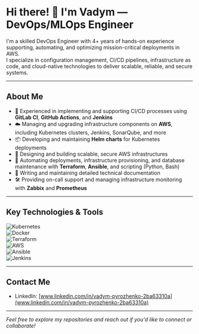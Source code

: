 # Hi there! 👋 I'm Vadym  — DevOps/MLOps Engineer

I'm a skilled DevOps Engineer with 4+ years of hands-on experience supporting, automating, and optimizing mission-critical deployments in AWS.  
I specialize in configuration management, CI/CD pipelines, infrastructure as code, and cloud-native technologies to deliver scalable, reliable, and secure systems.

---
## About Me

- 🚀 Experienced in implementing and supporting CI/CD processes using **GitLab CI**, **GitHub Actions**, and **Jenkins**  
- ☁️ Managing and upgrading infrastructure components on **AWS**, including Kubernetes clusters, Jenkins, SonarQube, and more  
- 📦 Developing and maintaining **Helm charts** for Kubernetes deployments  
- 🔧 Designing and building scalable, secure AWS infrastructures  
- 🤖 Automating deployments, infrastructure provisioning, and database maintenance with **Terraform**, **Ansible**, and scripting (Python, Bash)  
- 📄 Writing and maintaining detailed technical documentation  
- 🛠️ Providing on-call support and managing infrastructure monitoring with **Zabbix** and **Prometheus**
---

## Key Technologies & Tools

![Kubernetes](https://img.shields.io/badge/Kubernetes-326CE5?style=flat&logo=kubernetes&logoColor=white)  
![Docker](https://img.shields.io/badge/Docker-2496ED?style=flat&logo=docker&logoColor=white)  
![Terraform](https://img.shields.io/badge/Terraform-623CE4?style=flat&logo=terraform&logoColor=white)  
![AWS](https://img.shields.io/badge/AWS-232F3E?style=flat&logo=amazon-aws&logoColor=white)  
![Ansible](https://img.shields.io/badge/Ansible-EE0000?style=flat&logo=ansible&logoColor=white)  
![Jenkins](https://img.shields.io/badge/Jenkins-D24939?style=flat&logo=jenkins&logoColor=white)  

---

## Contact Me

- LinkedIn: [www.linkedin.com/in/vadym-pyrozhenko-2ba63310a](www.linkedin.com/in/vadym-pyrozhenko-2ba63310a)  

---

*Feel free to explore my repositories and reach out if you'd like to connect or collaborate!*
